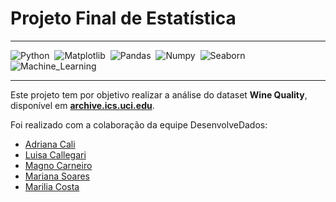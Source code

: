# Projeto Final de Estatística

---
![Python](https://img.shields.io/badge/Python-094782?style=for-the-badge&logo=python&logoColor=white)&nbsp;
![Matplotlib](https://img.shields.io/badge/Matplotlib-002050?style=for-the-badge&logo=matplotlib&logoColor=white)&nbsp;
![Pandas](https://img.shields.io/badge/Pandas-gray?style=for-the-badge&logo=pandas&logoColor=white)&nbsp;
![Numpy](https://img.shields.io/badge/Numpy-276DC3?style=for-the-badge&logo=numpy&logoColor=white)&nbsp;
![Seaborn](https://img.shields.io/badge/Seaborn-black?style=for-the-badge&logo=seaborn&logoColor=white)&nbsp;
![Machine_Learning](https://img.shields.io/badge/Machine_Learning-red?style=for-the-badge&logo=machine_learning&logoColor=white)&nbsp;

---

Este projeto tem por objetivo realizar a análise do dataset **Wine Quality**, disponível em [**archive.ics.uci.edu**](https://archive.ics.uci.edu/ml/datasets/Wine+Quality).
 
Foi realizado com a colaboração da equipe DesenvolveDados:

- [Adriana Cali](https://github.com/AdriCali)
- [Luisa Callegari](https://github.com/lucallegari)
- [Magno Carneiro](https://github.com/Moc967)
- [Mariana Soares](https://github.com/marisoares01)
- [Marilia Costa](https://github.com/Mariliacostagb)



